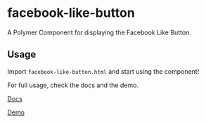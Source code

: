 facebook-like-button
============

A Polymer Component for displaying the Facebook Like Button.

## Usage

Import ```facebook-like-button.html``` and start using the component!

For full usage, check the docs and the demo.

[Docs](http://kunalnagar.github.io/facebook-like-button/components/facebook-like-button/)

[Demo](http://kunalnagar.github.io/facebook-like-button/components/facebook-like-button/demo.html)
